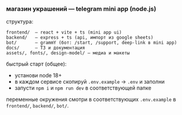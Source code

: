 ### магазин украшений — telegram mini app (node.js)

структура:

```
frontend/  — react + vite + ts (mini app ui)
backend/   — express + ts (api, импорт из google sheets)
bot/       — grammY (бот: /start, /support, deep-link в mini app)
docs/      — ТЗ и документация
assets/, fonts/, design-model/ — медиа и макеты
```

быстрый старт (общее):
- установи node 18+
- в каждом сервисе скопируй `.env.example` → `.env` и заполни
- запусти `npm i` и `npm run dev` в соответствующей папке

переменные окружения смотри в соответствующих `.env.example` в `frontend/`, `backend/`, `bot/`.


